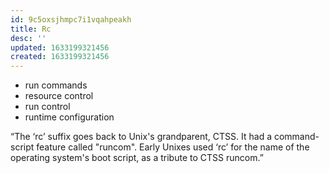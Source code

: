 ```yaml
---
id: 9c5oxsjhmpc7i1vqahpeakh
title: Rc
desc: ''
updated: 1633199321456
created: 1633199321456
---
```


- run commands
- resource control
- run control
- runtime configuration

“The ‘rc’ suffix goes back to Unix's grandparent, CTSS.
It had a command-script feature called "runcom". Early
Unixes used ‘rc’ for the name of the operating system's
boot script, as a tribute to CTSS runcom.”
